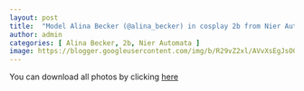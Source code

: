 ```yaml
---
layout: post
title:  "Model Alina Becker (@alina_becker) in cosplay 2b from Nier Automata - 32 leaked photos from Onlyfans, Patreon, and Fansly"
author: admin
categories: [ Alina Becker, 2b, Nier Automata ]
image: https://blogger.googleusercontent.com/img/b/R29vZ2xl/AVvXsEgJsO0ww0MMeTQ92OhQtAnDd9NHzq5D5oiHvwY1Kcf-7jfWTHscYpS_kDcnRW3bcXMgkOEZAE3-Y1AJoRoL46BBQHrKxWJpfxDycNj6jF-Wjwx5ygyOrL4SGeWZsiDp2Kw2649S7cguDJOf_V26xoH180F2HAKvA0-NfB3vxEsa79C4yX4fCUM7a_JvCVc/s1600/01.webp
---
```




<p>You can download all photos by clicking <a href="http://ouo.io/qs/OzRuKBTK?s=https://www.mediafire.com/file/1ejgxb97exyrli7/Model+Alina+Becker+(@alina_becker)+in+cosplay+2b+from+Nier+Automata+-+32+leaked+photos+from+Onlyfans,+Patreon,+and+Fansly.rar/file">here</a></p>

<div class="separator" style="clear: both;"><a href="https://blogger.googleusercontent.com/img/b/R29vZ2xl/AVvXsEgJsO0ww0MMeTQ92OhQtAnDd9NHzq5D5oiHvwY1Kcf-7jfWTHscYpS_kDcnRW3bcXMgkOEZAE3-Y1AJoRoL46BBQHrKxWJpfxDycNj6jF-Wjwx5ygyOrL4SGeWZsiDp2Kw2649S7cguDJOf_V26xoH180F2HAKvA0-NfB3vxEsa79C4yX4fCUM7a_JvCVc/s1600/01.webp" style="display: block; padding: 1em 0; text-align: center; "><img alt="" border="0" data-original-height="1920" data-original-width="1280" src="https://blogger.googleusercontent.com/img/b/R29vZ2xl/AVvXsEgJsO0ww0MMeTQ92OhQtAnDd9NHzq5D5oiHvwY1Kcf-7jfWTHscYpS_kDcnRW3bcXMgkOEZAE3-Y1AJoRoL46BBQHrKxWJpfxDycNj6jF-Wjwx5ygyOrL4SGeWZsiDp2Kw2649S7cguDJOf_V26xoH180F2HAKvA0-NfB3vxEsa79C4yX4fCUM7a_JvCVc/s1600/01.webp"/></a></div><div class="separator" style="clear: both;"><a href="https://blogger.googleusercontent.com/img/b/R29vZ2xl/AVvXsEirqSqUNsVQLtoeR53G-LLhCUuruZKQmqcglQhuiXF3Om3fuRdNa_8PlBSwYPVQKCekaeU7SxT_T9flBaxJ9sY0SjXIcVkejMnF1e4iitVO-3s-zNg_mquk-wqD1CS01mP1803MZENsBt9PqbTq1MFk6Y8n5JL4mpXVheRociRrTjPXVAP0l8hfGoBM0QI/s1600/02.webp" style="display: block; padding: 1em 0; text-align: center; "><img alt="" border="0" data-original-height="1920" data-original-width="1280" src="https://blogger.googleusercontent.com/img/b/R29vZ2xl/AVvXsEirqSqUNsVQLtoeR53G-LLhCUuruZKQmqcglQhuiXF3Om3fuRdNa_8PlBSwYPVQKCekaeU7SxT_T9flBaxJ9sY0SjXIcVkejMnF1e4iitVO-3s-zNg_mquk-wqD1CS01mP1803MZENsBt9PqbTq1MFk6Y8n5JL4mpXVheRociRrTjPXVAP0l8hfGoBM0QI/s1600/02.webp"/></a></div><div class="separator" style="clear: both;"><a href="https://blogger.googleusercontent.com/img/b/R29vZ2xl/AVvXsEgVp9camBC4C0o2uMD9Y13HTQS4NiiwZNggBTp5IGC01YUfxlqR1BiMVah3RHmD9Ttobl_aLrwoL4RZrZcM9owevmAYqQo1MraLyeCFAP5tKX_sGO3U6Eaql0afX2wZTGKXSiAeDVC7S20dObMAmVQYuh-ypMznKram7H9nRWHXyg0Jq1Y5FvNNj43DgcE/s1600/03.webp" style="display: block; padding: 1em 0; text-align: center; "><img alt="" border="0" data-original-height="1920" data-original-width="1280" src="https://blogger.googleusercontent.com/img/b/R29vZ2xl/AVvXsEgVp9camBC4C0o2uMD9Y13HTQS4NiiwZNggBTp5IGC01YUfxlqR1BiMVah3RHmD9Ttobl_aLrwoL4RZrZcM9owevmAYqQo1MraLyeCFAP5tKX_sGO3U6Eaql0afX2wZTGKXSiAeDVC7S20dObMAmVQYuh-ypMznKram7H9nRWHXyg0Jq1Y5FvNNj43DgcE/s1600/03.webp"/></a></div><div class="separator" style="clear: both;"><a href="https://blogger.googleusercontent.com/img/b/R29vZ2xl/AVvXsEjOK9eq2Fiir3Y1_PAxnfl00EtuflydG2Uo1XCncQjDzh0PGeW94iPOGM8mk0D6j5o_YTx2SrKVaMVk2SHBG4y8l2sVEVGiQwGFaQYl4NYg2pS2DJ28JpFtuhd8wGs_h7jdAclzekkKRi_AysGgFu9KTpORgxnIl0UrFYVGbb80NQFWQnIZsjD-U_B1SsM/s1600/04.webp" style="display: block; padding: 1em 0; text-align: center; "><img alt="" border="0" data-original-height="1280" data-original-width="1280" src="https://blogger.googleusercontent.com/img/b/R29vZ2xl/AVvXsEjOK9eq2Fiir3Y1_PAxnfl00EtuflydG2Uo1XCncQjDzh0PGeW94iPOGM8mk0D6j5o_YTx2SrKVaMVk2SHBG4y8l2sVEVGiQwGFaQYl4NYg2pS2DJ28JpFtuhd8wGs_h7jdAclzekkKRi_AysGgFu9KTpORgxnIl0UrFYVGbb80NQFWQnIZsjD-U_B1SsM/s1600/04.webp"/></a></div><div class="separator" style="clear: both;"><a href="https://blogger.googleusercontent.com/img/b/R29vZ2xl/AVvXsEivstPL_AMZO2qZz6h5YGsJ0HPHMt5NcSnBjJTJqF8ZIgraeJsqmhAZ_4bPuTHP3hLrJwMvqo8qKT2Srxix1aDW3lgr6J3mTkFGd5YPPnoTDQRzhRQM_SnyHnIyeUooraJE80kaeyUCJ1rdLBpQzuj8CF8WxXhX8bFLFyh_iRH2XkPm3AcSFUPr2AXOnzU/s1600/05.webp" style="display: block; padding: 1em 0; text-align: center; "><img alt="" border="0" data-original-height="1920" data-original-width="1280" src="https://blogger.googleusercontent.com/img/b/R29vZ2xl/AVvXsEivstPL_AMZO2qZz6h5YGsJ0HPHMt5NcSnBjJTJqF8ZIgraeJsqmhAZ_4bPuTHP3hLrJwMvqo8qKT2Srxix1aDW3lgr6J3mTkFGd5YPPnoTDQRzhRQM_SnyHnIyeUooraJE80kaeyUCJ1rdLBpQzuj8CF8WxXhX8bFLFyh_iRH2XkPm3AcSFUPr2AXOnzU/s1600/05.webp"/></a></div><div class="separator" style="clear: both;"><a href="https://blogger.googleusercontent.com/img/b/R29vZ2xl/AVvXsEiilyR-GtfN_A6lDR8LZ61jbJQXM3Fj18iR4DmZP1F8MYXscX-O97WIjf0M6BfG1ay37a_gURDf4md47IumBRkBtfoVDGQWFsZ1mXEEJntk58FmpLtvxS242qV__Xa1sX4xc-WMt7Q-_gQpsJXhJaokD6vXZ17RMkwAl8g8AhIgZKXrzsXQrj0sZK_AbO4/s1600/06.webp" style="display: block; padding: 1em 0; text-align: center; "><img alt="" border="0" data-original-height="853" data-original-width="1280" src="https://blogger.googleusercontent.com/img/b/R29vZ2xl/AVvXsEiilyR-GtfN_A6lDR8LZ61jbJQXM3Fj18iR4DmZP1F8MYXscX-O97WIjf0M6BfG1ay37a_gURDf4md47IumBRkBtfoVDGQWFsZ1mXEEJntk58FmpLtvxS242qV__Xa1sX4xc-WMt7Q-_gQpsJXhJaokD6vXZ17RMkwAl8g8AhIgZKXrzsXQrj0sZK_AbO4/s1600/06.webp"/></a></div><div class="separator" style="clear: both;"><a href="https://blogger.googleusercontent.com/img/b/R29vZ2xl/AVvXsEjKL19pTIsKAr8alWEiIQw0VrWf9F1_C5vdoG1wFq5tB3W7OBOkLNnkVEN1Lpvq9bMDW_0F_5U0buKAXlDfZ1PQT65wJReaMaRM0IJrU7xqtdXDLLVDBxZvPRlfCo66NCtOGEYhyuhOp70nlDIyplIqeoIYRj70Ci4GZcendh5VdONGs_gPEDI6novi3HM/s1600/07.webp" style="display: block; padding: 1em 0; text-align: center; "><img alt="" border="0" data-original-height="1920" data-original-width="1280" src="https://blogger.googleusercontent.com/img/b/R29vZ2xl/AVvXsEjKL19pTIsKAr8alWEiIQw0VrWf9F1_C5vdoG1wFq5tB3W7OBOkLNnkVEN1Lpvq9bMDW_0F_5U0buKAXlDfZ1PQT65wJReaMaRM0IJrU7xqtdXDLLVDBxZvPRlfCo66NCtOGEYhyuhOp70nlDIyplIqeoIYRj70Ci4GZcendh5VdONGs_gPEDI6novi3HM/s1600/07.webp"/></a></div><div class="separator" style="clear: both;"><a href="https://blogger.googleusercontent.com/img/b/R29vZ2xl/AVvXsEjLmFrIcgv2lB9UR5kutRqqRSHxXTaDYO__CT-HUJ5hFHd_z0cY48DotyaDmofkr8hD4owdDle_B6To_QO2hbv3BhilcpNZCMeiadByXRY_6_wLNz3MCBaSYeqU9AcKMfyPQaudQrGj1Ne3yG3Wj7Ckwn5A3chMLElN_CKMscJZd50EHvG8y_ewZnQa-fM/s1600/08.webp" style="display: block; padding: 1em 0; text-align: center; "><img alt="" border="0" data-original-height="1920" data-original-width="1280" src="https://blogger.googleusercontent.com/img/b/R29vZ2xl/AVvXsEjLmFrIcgv2lB9UR5kutRqqRSHxXTaDYO__CT-HUJ5hFHd_z0cY48DotyaDmofkr8hD4owdDle_B6To_QO2hbv3BhilcpNZCMeiadByXRY_6_wLNz3MCBaSYeqU9AcKMfyPQaudQrGj1Ne3yG3Wj7Ckwn5A3chMLElN_CKMscJZd50EHvG8y_ewZnQa-fM/s1600/08.webp"/></a></div><div class="separator" style="clear: both;"><a href="https://blogger.googleusercontent.com/img/b/R29vZ2xl/AVvXsEjQ_S7EldF7xr42eDaqaYKtBzMs5yrso48_OCHpRvZjCjiI7qjYPHSd7pbTBjTMKDwte_dc4K4dfe-ROhwPDASTfPXanxHYjQvr43P2Vs2aKglrsJ_EnOgqODRFUvWqOw8kfj6l7QVtuxvw29rltrBNO3s2S8mWYzNcxHIdTJkOB2KxwhjHkOOHKLwj25U/s1600/09.webp" style="display: block; padding: 1em 0; text-align: center; "><img alt="" border="0" data-original-height="1920" data-original-width="1280" src="https://blogger.googleusercontent.com/img/b/R29vZ2xl/AVvXsEjQ_S7EldF7xr42eDaqaYKtBzMs5yrso48_OCHpRvZjCjiI7qjYPHSd7pbTBjTMKDwte_dc4K4dfe-ROhwPDASTfPXanxHYjQvr43P2Vs2aKglrsJ_EnOgqODRFUvWqOw8kfj6l7QVtuxvw29rltrBNO3s2S8mWYzNcxHIdTJkOB2KxwhjHkOOHKLwj25U/s1600/09.webp"/></a></div><div class="separator" style="clear: both;"><a href="https://blogger.googleusercontent.com/img/b/R29vZ2xl/AVvXsEjTJT4vkwzg95XA-JF15PYH1vKe9vMHk0LKDAa4R0FGMbfm2VAm44-Y7MHMbPi4vO3SFUe_c9nKNz5CmT55Y4tf8bxuEZxfwBTKvwhrQzpgPaZ9MGG0xm4e4RTdX_WE47ohLT48vO7mjnHzQ6E_STOlQx5FwlkD3mTTLb9F2btT-LbGEJNJGy9vuqwsOqI/s1600/10.webp" style="display: block; padding: 1em 0; text-align: center; "><img alt="" border="0" data-original-height="1920" data-original-width="1280" src="https://blogger.googleusercontent.com/img/b/R29vZ2xl/AVvXsEjTJT4vkwzg95XA-JF15PYH1vKe9vMHk0LKDAa4R0FGMbfm2VAm44-Y7MHMbPi4vO3SFUe_c9nKNz5CmT55Y4tf8bxuEZxfwBTKvwhrQzpgPaZ9MGG0xm4e4RTdX_WE47ohLT48vO7mjnHzQ6E_STOlQx5FwlkD3mTTLb9F2btT-LbGEJNJGy9vuqwsOqI/s1600/10.webp"/></a></div><div class="separator" style="clear: both;"><a href="https://blogger.googleusercontent.com/img/b/R29vZ2xl/AVvXsEhKvA5DqxpbTCDlI7OcD4UGSgMH5Kr98Ytn2kqYUumgrNPEz5ykdPvMSLGvoFEEI3Hhg8VwN5262BdrR8w4FQ1ez578CjxHDqJLpFFYwZ-w8ZkAEy9X-32i8PBMfyUk6ba_ue9JgMs1WNNfEXaJB27xPmMSn2iC896LZ7gHuMGSjBIxeB5TNdU0vBWqgE8/s1600/11.webp" style="display: block; padding: 1em 0; text-align: center; "><img alt="" border="0" data-original-height="853" data-original-width="1280" src="https://blogger.googleusercontent.com/img/b/R29vZ2xl/AVvXsEhKvA5DqxpbTCDlI7OcD4UGSgMH5Kr98Ytn2kqYUumgrNPEz5ykdPvMSLGvoFEEI3Hhg8VwN5262BdrR8w4FQ1ez578CjxHDqJLpFFYwZ-w8ZkAEy9X-32i8PBMfyUk6ba_ue9JgMs1WNNfEXaJB27xPmMSn2iC896LZ7gHuMGSjBIxeB5TNdU0vBWqgE8/s1600/11.webp"/></a></div><div class="separator" style="clear: both;"><a href="https://blogger.googleusercontent.com/img/b/R29vZ2xl/AVvXsEjizbB2_GdlKCmSsbWc49vp4W-K-esT_mieD2y3VjhkBeHLAonSkCxkFqUjcc-XmHmoqJsg8vs-aQs1d-R92pCpzYryRC1sdwXwOAtKbqcgN7Wz-jTEBXfolsNQS50xehL4-LJKcNcEfk2A1pB4gjBBzyTyYcpU88ecII9Jw_ohClwdFRKeaXZ0kQzq9zo/s1600/12.webp" style="display: block; padding: 1em 0; text-align: center; "><img alt="" border="0" data-original-height="853" data-original-width="1280" src="https://blogger.googleusercontent.com/img/b/R29vZ2xl/AVvXsEjizbB2_GdlKCmSsbWc49vp4W-K-esT_mieD2y3VjhkBeHLAonSkCxkFqUjcc-XmHmoqJsg8vs-aQs1d-R92pCpzYryRC1sdwXwOAtKbqcgN7Wz-jTEBXfolsNQS50xehL4-LJKcNcEfk2A1pB4gjBBzyTyYcpU88ecII9Jw_ohClwdFRKeaXZ0kQzq9zo/s1600/12.webp"/></a></div><div class="separator" style="clear: both;"><a href="https://blogger.googleusercontent.com/img/b/R29vZ2xl/AVvXsEilNA_SMfyELt0CfCdsiZuQcZ5Zp_huBRb-7W0e7nrUIDC07YMtUhxMu-ujv2Y_QwfgAfIUtUZ6nhBfg4_Lkh8ApKc-eKEFpjfRGhBzf9Nbv9Gsjiast5stX_jJ8e7-pRFY-Nv_ANKmcZkTUNRlTob_ax2CAAPLGYW88fglte9lI_qX85ojPnYEuuuJPcQ/s1600/13.webp" style="display: block; padding: 1em 0; text-align: center; "><img alt="" border="0" data-original-height="1920" data-original-width="1280" src="https://blogger.googleusercontent.com/img/b/R29vZ2xl/AVvXsEilNA_SMfyELt0CfCdsiZuQcZ5Zp_huBRb-7W0e7nrUIDC07YMtUhxMu-ujv2Y_QwfgAfIUtUZ6nhBfg4_Lkh8ApKc-eKEFpjfRGhBzf9Nbv9Gsjiast5stX_jJ8e7-pRFY-Nv_ANKmcZkTUNRlTob_ax2CAAPLGYW88fglte9lI_qX85ojPnYEuuuJPcQ/s1600/13.webp"/></a></div><div class="separator" style="clear: both;"><a href="https://blogger.googleusercontent.com/img/b/R29vZ2xl/AVvXsEi6DlVAvNTvaMshvp1BZL6BR276dr7RY_SGCoRtncwAOkpRs4ss8enqi_BBL5okyKVEeYucjSg-4sLYHrd61uNHyaIM2TBPQoP918WjN5na9M1-8dtn5U5sqz6BzJbAcjVwHt3gcFX5vgAey9GCgwdLK2OkM0OWV6xTwLkjrp6hcXVARKk-50LirFEIuDA/s1600/14.webp" style="display: block; padding: 1em 0; text-align: center; "><img alt="" border="0" data-original-height="1920" data-original-width="1280" src="https://blogger.googleusercontent.com/img/b/R29vZ2xl/AVvXsEi6DlVAvNTvaMshvp1BZL6BR276dr7RY_SGCoRtncwAOkpRs4ss8enqi_BBL5okyKVEeYucjSg-4sLYHrd61uNHyaIM2TBPQoP918WjN5na9M1-8dtn5U5sqz6BzJbAcjVwHt3gcFX5vgAey9GCgwdLK2OkM0OWV6xTwLkjrp6hcXVARKk-50LirFEIuDA/s1600/14.webp"/></a></div><div class="separator" style="clear: both;"><a href="https://blogger.googleusercontent.com/img/b/R29vZ2xl/AVvXsEgUpeYM2zSfwXiAcaMrvXpytswFE-teeefwIUycA-Y6Ta7i3s1274LmCNbm0zZ0Hzsfcn_10qjNT0Lp8iioeNKpJ7rVqNsCqT_buz4HaXN2_3ghjj4BZ9mmTLLxE9Gxxyw01KgbE3is-Hx6tpNz9uAEGGbLqJCJJVH51ZmaDO6KJGC69dole7-DNTWgHc0/s1600/15.webp" style="display: block; padding: 1em 0; text-align: center; "><img alt="" border="0" data-original-height="1920" data-original-width="1280" src="https://blogger.googleusercontent.com/img/b/R29vZ2xl/AVvXsEgUpeYM2zSfwXiAcaMrvXpytswFE-teeefwIUycA-Y6Ta7i3s1274LmCNbm0zZ0Hzsfcn_10qjNT0Lp8iioeNKpJ7rVqNsCqT_buz4HaXN2_3ghjj4BZ9mmTLLxE9Gxxyw01KgbE3is-Hx6tpNz9uAEGGbLqJCJJVH51ZmaDO6KJGC69dole7-DNTWgHc0/s1600/15.webp"/></a></div><div class="separator" style="clear: both;"><a href="https://blogger.googleusercontent.com/img/b/R29vZ2xl/AVvXsEg0N3nwlr9Agd82w-_fi-zpjPZXNJjKIRBNb3CFnZGk4-t8P4Ga_NkenUt2HBmriKqCFsAD4WjGgfgmX-aOHxlds4QDQ71Me7j-aeX5LvLU0GR00KE4L3op5FWH1sgBV3gWxsSbhnLXsrOZ2Qb1mZPO9HQ4pD2o6yd2bNsjSVHf46sT7M522lgE6L3YFPQ/s1600/16.webp" style="display: block; padding: 1em 0; text-align: center; "><img alt="" border="0" data-original-height="853" data-original-width="1280" src="https://blogger.googleusercontent.com/img/b/R29vZ2xl/AVvXsEg0N3nwlr9Agd82w-_fi-zpjPZXNJjKIRBNb3CFnZGk4-t8P4Ga_NkenUt2HBmriKqCFsAD4WjGgfgmX-aOHxlds4QDQ71Me7j-aeX5LvLU0GR00KE4L3op5FWH1sgBV3gWxsSbhnLXsrOZ2Qb1mZPO9HQ4pD2o6yd2bNsjSVHf46sT7M522lgE6L3YFPQ/s1600/16.webp"/></a></div><div class="separator" style="clear: both;"><a href="https://blogger.googleusercontent.com/img/b/R29vZ2xl/AVvXsEgzr2a3OZTCY4cmndxgx3od-FC7_lMWhtQE1Yd2vtFBV0QM5y2Px9PmHRu2UvTc2BXPbQpLMoZ2sNbRsMLOPzHTYTWsSxDhSkPaURsU_VQjNug9qb_9fZohqB_MfRsDgiSuCL4OtB3YgNk-IAHXSKZgoiOOcUTKSUaMdZZsg85HilJ1G6OVrsKNqZVyf3E/s1600/17.webp" style="display: block; padding: 1em 0; text-align: center; "><img alt="" border="0" data-original-height="1280" data-original-width="1280" src="https://blogger.googleusercontent.com/img/b/R29vZ2xl/AVvXsEgzr2a3OZTCY4cmndxgx3od-FC7_lMWhtQE1Yd2vtFBV0QM5y2Px9PmHRu2UvTc2BXPbQpLMoZ2sNbRsMLOPzHTYTWsSxDhSkPaURsU_VQjNug9qb_9fZohqB_MfRsDgiSuCL4OtB3YgNk-IAHXSKZgoiOOcUTKSUaMdZZsg85HilJ1G6OVrsKNqZVyf3E/s1600/17.webp"/></a></div><div class="separator" style="clear: both;"><a href="https://blogger.googleusercontent.com/img/b/R29vZ2xl/AVvXsEh7YcltnfY2XUhXV7dq8CznDvRW3nxE_RmMWFEOI_tfIfVUbvzA3930FwaqLVwsSXXKUA2nkOOkMobpipebk4vyMPk2EV-CU0H3o70-GmczUIyAE5QRlfIoPpUi961TfsV12mn5Ao92JZnU_CVIG3ALZIFRwkI5Ew15f5GfYJkbAqsDt3r55PaFsqvp8ro/s1600/18.webp" style="display: block; padding: 1em 0; text-align: center; "><img alt="" border="0" data-original-height="1920" data-original-width="1280" src="https://blogger.googleusercontent.com/img/b/R29vZ2xl/AVvXsEh7YcltnfY2XUhXV7dq8CznDvRW3nxE_RmMWFEOI_tfIfVUbvzA3930FwaqLVwsSXXKUA2nkOOkMobpipebk4vyMPk2EV-CU0H3o70-GmczUIyAE5QRlfIoPpUi961TfsV12mn5Ao92JZnU_CVIG3ALZIFRwkI5Ew15f5GfYJkbAqsDt3r55PaFsqvp8ro/s1600/18.webp"/></a></div><div class="separator" style="clear: both;"><a href="https://blogger.googleusercontent.com/img/b/R29vZ2xl/AVvXsEhrt65kZ2GK38ZDskI7fzLahvAQd-Xx0QqBGGt3m_DKB2h_pN9y3ueiet8kJ-tP9CKEJmEh9WbPtmeeWd83kTp5N97Urimg757lqdzo3LwA4q41ZLxIIfNUGCyg1e8tpu-zKq-6hEUuRSBoimFncEm9ElzMcHu9-WSKQKRcaWoZg8-GRymZdMafVF2VAX8/s1600/19.webp" style="display: block; padding: 1em 0; text-align: center; "><img alt="" border="0" data-original-height="1920" data-original-width="1280" src="https://blogger.googleusercontent.com/img/b/R29vZ2xl/AVvXsEhrt65kZ2GK38ZDskI7fzLahvAQd-Xx0QqBGGt3m_DKB2h_pN9y3ueiet8kJ-tP9CKEJmEh9WbPtmeeWd83kTp5N97Urimg757lqdzo3LwA4q41ZLxIIfNUGCyg1e8tpu-zKq-6hEUuRSBoimFncEm9ElzMcHu9-WSKQKRcaWoZg8-GRymZdMafVF2VAX8/s1600/19.webp"/></a></div><div class="separator" style="clear: both;"><a href="https://blogger.googleusercontent.com/img/b/R29vZ2xl/AVvXsEjpg2Ok6WcPsSt1e6v1kwGZ33XgZKAdxrOGEsxrwqv_-Tw0fBYgZd6CTsQ6Z4jPtk9PGUySJWIA6ARkfYpJ-ARfulqsyRWt6WX5dyXlxsvQ9oiWaVkdrRKN5owTxsO5GZk20jvvBEkSF1IKqKtWnsNUqDukB50rll8dxwrxuYnDHdZi4nRGAh55AFpEAVs/s1600/20.webp" style="display: block; padding: 1em 0; text-align: center; "><img alt="" border="0" data-original-height="1920" data-original-width="1280" src="https://blogger.googleusercontent.com/img/b/R29vZ2xl/AVvXsEjpg2Ok6WcPsSt1e6v1kwGZ33XgZKAdxrOGEsxrwqv_-Tw0fBYgZd6CTsQ6Z4jPtk9PGUySJWIA6ARkfYpJ-ARfulqsyRWt6WX5dyXlxsvQ9oiWaVkdrRKN5owTxsO5GZk20jvvBEkSF1IKqKtWnsNUqDukB50rll8dxwrxuYnDHdZi4nRGAh55AFpEAVs/s1600/20.webp"/></a></div><div class="separator" style="clear: both;"><a href="https://blogger.googleusercontent.com/img/b/R29vZ2xl/AVvXsEhNTy7Gtho2WEGwzQZd64YQN8UYYbVQVL1N_0w0Obs-f6gTvaBiy33JfQk5EoObl5xg109ZDyc6MDLVwYJ2QqRN4IZcxXTugUlQXX4WuNJD6X_zLZr0ze3EkFMDb5SDlXbMhdKY3Qn2mIP3CJ92Yv_CoJqvyrfnEohR0wMBbSGDjApOcakSpvIDI3XmH4I/s1600/21.webp" style="display: block; padding: 1em 0; text-align: center; "><img alt="" border="0" data-original-height="1920" data-original-width="1280" src="https://blogger.googleusercontent.com/img/b/R29vZ2xl/AVvXsEhNTy7Gtho2WEGwzQZd64YQN8UYYbVQVL1N_0w0Obs-f6gTvaBiy33JfQk5EoObl5xg109ZDyc6MDLVwYJ2QqRN4IZcxXTugUlQXX4WuNJD6X_zLZr0ze3EkFMDb5SDlXbMhdKY3Qn2mIP3CJ92Yv_CoJqvyrfnEohR0wMBbSGDjApOcakSpvIDI3XmH4I/s1600/21.webp"/></a></div><div class="separator" style="clear: both;"><a href="https://blogger.googleusercontent.com/img/b/R29vZ2xl/AVvXsEgi3BQTNoge_JGE4J2xApu8dTtc0b3c0JJtRAP3S8SeOEVqu39Wh0lc3rDArc7RHDMMZY1sBOM9ItIuZTmtBp4sIr6lltjVXDMti49s-5PXBAatOYm9900AEOBnBLbEO5G0YLSN7WL6MFWQ4x7JFA4AdlGiDNwT5SpN27o2F_GJGoC6YdN1GuRhi5LCIYI/s1600/22.webp" style="display: block; padding: 1em 0; text-align: center; "><img alt="" border="0" data-original-height="1920" data-original-width="1280" src="https://blogger.googleusercontent.com/img/b/R29vZ2xl/AVvXsEgi3BQTNoge_JGE4J2xApu8dTtc0b3c0JJtRAP3S8SeOEVqu39Wh0lc3rDArc7RHDMMZY1sBOM9ItIuZTmtBp4sIr6lltjVXDMti49s-5PXBAatOYm9900AEOBnBLbEO5G0YLSN7WL6MFWQ4x7JFA4AdlGiDNwT5SpN27o2F_GJGoC6YdN1GuRhi5LCIYI/s1600/22.webp"/></a></div><div class="separator" style="clear: both;"><a href="https://blogger.googleusercontent.com/img/b/R29vZ2xl/AVvXsEimifs9C-ZbTHC79J_onhjskKbqxzLl0vO1QDZRmJxv7RlIdaHhCM49qFeOIL8417ULvwXyibs3QlsJ4BGx86nj1Whyphenhyphen0YZe-n-oRLaEt0-7E2eMWdj_ijVMYDQsEAz48Bz2duWkju7-JtcmwQlP1TvjZJRQ9LrVYUkLn9BEckiAXkBySopOdT9YPCCC8-Q/s1600/23.webp" style="display: block; padding: 1em 0; text-align: center; "><img alt="" border="0" data-original-height="1920" data-original-width="1280" src="https://blogger.googleusercontent.com/img/b/R29vZ2xl/AVvXsEimifs9C-ZbTHC79J_onhjskKbqxzLl0vO1QDZRmJxv7RlIdaHhCM49qFeOIL8417ULvwXyibs3QlsJ4BGx86nj1Whyphenhyphen0YZe-n-oRLaEt0-7E2eMWdj_ijVMYDQsEAz48Bz2duWkju7-JtcmwQlP1TvjZJRQ9LrVYUkLn9BEckiAXkBySopOdT9YPCCC8-Q/s1600/23.webp"/></a></div><div class="separator" style="clear: both;"><a href="https://blogger.googleusercontent.com/img/b/R29vZ2xl/AVvXsEgkiMnbsklqGyoxOk7BwHwcJV4e0_Hi2kaOHeZMgxOVcuCLAEasP_c2rAZ5_5zYodOcaTHV0RJLpdW15UQEyPiMmH-ThbGgkgMsf4o7M7b3iheRg-uaHOW-sRBV15uR3Oqripqv-4aZtdVbg7nPukv9GKb77r6SjX_T4hN3kQ0S1yhjQaJF7Ja-cC0Ignk/s1600/24.webp" style="display: block; padding: 1em 0; text-align: center; "><img alt="" border="0" data-original-height="853" data-original-width="1280" src="https://blogger.googleusercontent.com/img/b/R29vZ2xl/AVvXsEgkiMnbsklqGyoxOk7BwHwcJV4e0_Hi2kaOHeZMgxOVcuCLAEasP_c2rAZ5_5zYodOcaTHV0RJLpdW15UQEyPiMmH-ThbGgkgMsf4o7M7b3iheRg-uaHOW-sRBV15uR3Oqripqv-4aZtdVbg7nPukv9GKb77r6SjX_T4hN3kQ0S1yhjQaJF7Ja-cC0Ignk/s1600/24.webp"/></a></div><div class="separator" style="clear: both;"><a href="https://blogger.googleusercontent.com/img/b/R29vZ2xl/AVvXsEhccmpx2PsrRl7ezEyrF3Vah0XhPU4CZ12fOOeND_aA3odfJ0eEKj7l9Hozmgcwx_hcp3GBdphDfnAD9LyiT-LOW7S6GheuvmmCEw_Jtr3lPQfHz1n0ANPOo-NzSZQeTNAlVipOaaILSOZLNuWVwI5rk66s_9xESU7AQCwnpdyiFMLK1THLy7oZUewqGm0/s1600/25.webp" style="display: block; padding: 1em 0; text-align: center; "><img alt="" border="0" data-original-height="1920" data-original-width="1280" src="https://blogger.googleusercontent.com/img/b/R29vZ2xl/AVvXsEhccmpx2PsrRl7ezEyrF3Vah0XhPU4CZ12fOOeND_aA3odfJ0eEKj7l9Hozmgcwx_hcp3GBdphDfnAD9LyiT-LOW7S6GheuvmmCEw_Jtr3lPQfHz1n0ANPOo-NzSZQeTNAlVipOaaILSOZLNuWVwI5rk66s_9xESU7AQCwnpdyiFMLK1THLy7oZUewqGm0/s1600/25.webp"/></a></div><div class="separator" style="clear: both;"><a href="https://blogger.googleusercontent.com/img/b/R29vZ2xl/AVvXsEi6oYUhahQb0_G5nEEeUV0dRGK02v8KLdvlVjo5Jw_3DaGeaZRpW3YUAMvWX0gyfp40QS9F_yen0pzppFSZyVjKHe0uqOOgyvctP-uc6yUhdjeQuYKf5Gd1C_715QLSkrcNySZma1WkvvErRNF1sOpdWS_iiKTl5DeRfDL3T3WPA6R945U_rn3sadh3yV4/s1600/26.webp" style="display: block; padding: 1em 0; text-align: center; "><img alt="" border="0" data-original-height="853" data-original-width="1280" src="https://blogger.googleusercontent.com/img/b/R29vZ2xl/AVvXsEi6oYUhahQb0_G5nEEeUV0dRGK02v8KLdvlVjo5Jw_3DaGeaZRpW3YUAMvWX0gyfp40QS9F_yen0pzppFSZyVjKHe0uqOOgyvctP-uc6yUhdjeQuYKf5Gd1C_715QLSkrcNySZma1WkvvErRNF1sOpdWS_iiKTl5DeRfDL3T3WPA6R945U_rn3sadh3yV4/s1600/26.webp"/></a></div><div class="separator" style="clear: both;"><a href="https://blogger.googleusercontent.com/img/b/R29vZ2xl/AVvXsEhKoTvgQohvY6V4NMdYznRxDgzVl1BDQ3GEdqRmQ5wp3oy1ktLm8DgtBGMNCWMZyNCGlPzhBGiqE_VKQZ1hpsmwkQdTJhfGxyd1UAe9FcRacsW_IxJ49ACY9ELYlH-a85FOKqML-x-JgttsJR2OPwwtSpHDj1uYKSKv5pPLDW3lStTi-A4bEsSoXvS9s00/s1600/27.webp" style="display: block; padding: 1em 0; text-align: center; "><img alt="" border="0" data-original-height="853" data-original-width="1280" src="https://blogger.googleusercontent.com/img/b/R29vZ2xl/AVvXsEhKoTvgQohvY6V4NMdYznRxDgzVl1BDQ3GEdqRmQ5wp3oy1ktLm8DgtBGMNCWMZyNCGlPzhBGiqE_VKQZ1hpsmwkQdTJhfGxyd1UAe9FcRacsW_IxJ49ACY9ELYlH-a85FOKqML-x-JgttsJR2OPwwtSpHDj1uYKSKv5pPLDW3lStTi-A4bEsSoXvS9s00/s1600/27.webp"/></a></div><div class="separator" style="clear: both;"><a href="https://blogger.googleusercontent.com/img/b/R29vZ2xl/AVvXsEjjzRpKM-qNp5rRQR5xgpgcXoGJd2_yKSNK61-z3uEGWl7e8EwteRNNEF12p1WffRjtu_sIusNP6vSTFcb01N-DU792h8It5YptYSSYfovyuRHoLIFCx7LY4AIKHNQgaNBChVoMaz-elFla1mzAV8m_MqllSYzlgyQ_zAXiZbD8NAsbDNtz2CsJgGg0h5Y/s1600/28.webp" style="display: block; padding: 1em 0; text-align: center; "><img alt="" border="0" data-original-height="1809" data-original-width="1280" src="https://blogger.googleusercontent.com/img/b/R29vZ2xl/AVvXsEjjzRpKM-qNp5rRQR5xgpgcXoGJd2_yKSNK61-z3uEGWl7e8EwteRNNEF12p1WffRjtu_sIusNP6vSTFcb01N-DU792h8It5YptYSSYfovyuRHoLIFCx7LY4AIKHNQgaNBChVoMaz-elFla1mzAV8m_MqllSYzlgyQ_zAXiZbD8NAsbDNtz2CsJgGg0h5Y/s1600/28.webp"/></a></div><div class="separator" style="clear: both;"><a href="https://blogger.googleusercontent.com/img/b/R29vZ2xl/AVvXsEjY37bgS91lDyjJzemeJH5FTDI17oz_gMsljLaIYmNG_PwfQq9tZaVbwFpHg3_213y1grmBXBjc_6Q26ijfgkHAajgwLrn3TuB_8Dgo46fQpQ-C106K1jy7sMpVXw5KerpxYoQvipBFcF4IuR1fbxWBhQS262kNdxWnIge5Vu7xoRSTUicjDVztdqvU_cw/s1600/29.webp" style="display: block; padding: 1em 0; text-align: center; "><img alt="" border="0" data-original-height="1920" data-original-width="1280" src="https://blogger.googleusercontent.com/img/b/R29vZ2xl/AVvXsEjY37bgS91lDyjJzemeJH5FTDI17oz_gMsljLaIYmNG_PwfQq9tZaVbwFpHg3_213y1grmBXBjc_6Q26ijfgkHAajgwLrn3TuB_8Dgo46fQpQ-C106K1jy7sMpVXw5KerpxYoQvipBFcF4IuR1fbxWBhQS262kNdxWnIge5Vu7xoRSTUicjDVztdqvU_cw/s1600/29.webp"/></a></div><div class="separator" style="clear: both;"><a href="https://blogger.googleusercontent.com/img/b/R29vZ2xl/AVvXsEhY5HkKYUf3yxmwBZ27Ezo3DynwlbHik27SmV4_cr5C6KJinbETPF13zmMZAjWh4f7RV1Bg7Vjh6G3Oxh7lqDcPfonabbakv6UxSxwBIAMfEeXRWSUdHZWTl7WGyajAjGzxppkJ1ssDrZ6GW9etGPJvzWyy1nymYnAhyV7ja-Y018DKZEe1dsW1225zcrQ/s1600/30.webp" style="display: block; padding: 1em 0; text-align: center; "><img alt="" border="0" data-original-height="1920" data-original-width="1280" src="https://blogger.googleusercontent.com/img/b/R29vZ2xl/AVvXsEhY5HkKYUf3yxmwBZ27Ezo3DynwlbHik27SmV4_cr5C6KJinbETPF13zmMZAjWh4f7RV1Bg7Vjh6G3Oxh7lqDcPfonabbakv6UxSxwBIAMfEeXRWSUdHZWTl7WGyajAjGzxppkJ1ssDrZ6GW9etGPJvzWyy1nymYnAhyV7ja-Y018DKZEe1dsW1225zcrQ/s1600/30.webp"/></a></div><div class="separator" style="clear: both;"><a href="https://blogger.googleusercontent.com/img/b/R29vZ2xl/AVvXsEg2lRGb7HsAid7aP9zrMRIET6VagzV4ibR0GoJeRKhawmT9jjNyfMQPhlMBep0jhKvXleqvwmb5Kw4z4YjmSdjnRo_yXpGj3TWLuzftUGYbU73h47ZGjx1ngCFd53FLybuzUt89SxPIbyDF-fFD8Dbc1x6i108VRoAT44pKGTBi3p3oTSdsRdfStg6a9NM/s1600/31.webp" style="display: block; padding: 1em 0; text-align: center; "><img alt="" border="0" data-original-height="1920" data-original-width="1280" src="https://blogger.googleusercontent.com/img/b/R29vZ2xl/AVvXsEg2lRGb7HsAid7aP9zrMRIET6VagzV4ibR0GoJeRKhawmT9jjNyfMQPhlMBep0jhKvXleqvwmb5Kw4z4YjmSdjnRo_yXpGj3TWLuzftUGYbU73h47ZGjx1ngCFd53FLybuzUt89SxPIbyDF-fFD8Dbc1x6i108VRoAT44pKGTBi3p3oTSdsRdfStg6a9NM/s1600/31.webp"/></a></div><div class="separator" style="clear: both;"><a href="https://blogger.googleusercontent.com/img/b/R29vZ2xl/AVvXsEhSAcO6NxCW39tEZ9oUl0lw5KS-HXDzHFzvc9rrsUhcgPvCCXxb-N17BwEuQCvAU075m6xVhNWp51lB8imKoiTuKG-9dpwEPIvT0vfgYXsEolsb0j4wmj4Uj_BCZ5phSqZr9i649FptJpvLCMbS_UdMB2SkG4HY_MlObxzd6_QNBAJX7LJ13-ktsDZy0Pk/s1600/32.webp" style="display: block; padding: 1em 0; text-align: center; "><img alt="" border="0" data-original-height="1920" data-original-width="1280" src="https://blogger.googleusercontent.com/img/b/R29vZ2xl/AVvXsEhSAcO6NxCW39tEZ9oUl0lw5KS-HXDzHFzvc9rrsUhcgPvCCXxb-N17BwEuQCvAU075m6xVhNWp51lB8imKoiTuKG-9dpwEPIvT0vfgYXsEolsb0j4wmj4Uj_BCZ5phSqZr9i649FptJpvLCMbS_UdMB2SkG4HY_MlObxzd6_QNBAJX7LJ13-ktsDZy0Pk/s1600/32.webp"/></a></div>